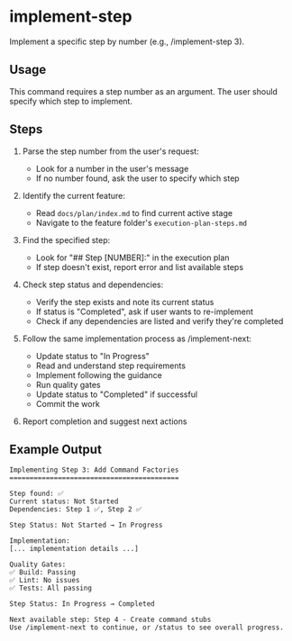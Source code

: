 # implement-step

Implement a specific step by number (e.g., /implement-step 3).

## Usage

This command requires a step number as an argument. The user should specify which step to implement.

## Steps

1. Parse the step number from the user's request:
   - Look for a number in the user's message
   - If no number found, ask the user to specify which step

2. Identify the current feature:
   - Read `docs/plan/index.md` to find current active stage
   - Navigate to the feature folder's `execution-plan-steps.md`

3. Find the specified step:
   - Look for "## Step [NUMBER]:" in the execution plan
   - If step doesn't exist, report error and list available steps

4. Check step status and dependencies:
   - Verify the step exists and note its current status
   - If status is "Completed", ask if user wants to re-implement
   - Check if any dependencies are listed and verify they're completed

5. Follow the same implementation process as /implement-next:
   - Update status to "In Progress"
   - Read and understand step requirements
   - Implement following the guidance
   - Run quality gates
   - Update status to "Completed" if successful
   - Commit the work

6. Report completion and suggest next actions

## Example Output

```
Implementing Step 3: Add Command Factories
==========================================

Step found: ✅
Current status: Not Started
Dependencies: Step 1 ✅, Step 2 ✅

Step Status: Not Started → In Progress

Implementation:
[... implementation details ...]

Quality Gates:
✅ Build: Passing
✅ Lint: No issues
✅ Tests: All passing

Step Status: In Progress → Completed

Next available step: Step 4 - Create command stubs
Use /implement-next to continue, or /status to see overall progress.
```